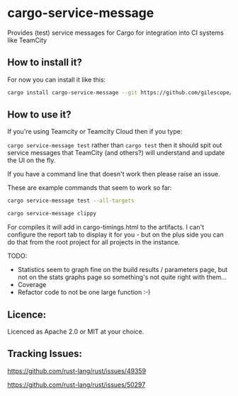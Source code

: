 # cargo-service-message
Provides (test) service messages for Cargo for integration into CI systems like TeamCity

## How to install it?

For now you can install it like this:
```sh
cargo install cargo-service-message --git https://github.com/gilescope/cargo-service-message.git
```

## How to use it?

If you're using Teamcity or Teamcity Cloud then if you type:

`cargo service-message test` rather than `cargo test` then it should spit out service messages that TeamCity (and others?) will understand and update the UI on the fly.

If you have a command line that doesn't work then please raise an issue.

These are example commands that seem to work so far:

```sh
cargo service-message test --all-targets
```

```sh
cargo service-message clippy
```

For compiles it will add in cargo-timings.html to the artifacts. I can't configure the report tab to display it for you - but on the plus side you can do that from the root project for all projects in the instance.

TODO:
   * Statistics seem to graph fine on the build results / parameters page, but not on the stats graphs page so something's not quite right with them...
   * Coverage
   * Refactor code to not be one large function :-)

## Licence:

Licenced as Apache 2.0 or MIT at your choice.

## Tracking Issues:

https://github.com/rust-lang/rust/issues/49359

https://github.com/rust-lang/rust/issues/50297